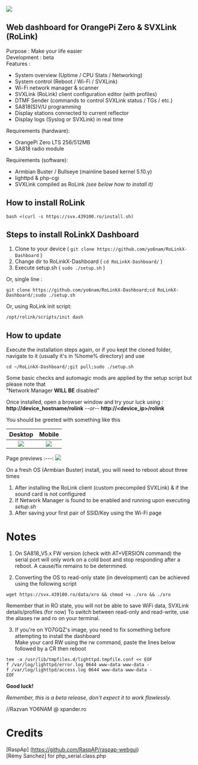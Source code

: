 ![](https://i.imgur.com/qJcJAua.jpg) 
## Web dashboard for OrangePi Zero & SVXLink (RoLink)
 
Purpose : Make your life easier<br>
Development : beta<br>
Features :
- System overview (Uptime / CPU Stats / Networking)
- System control (Reboot / Wi-Fi / SVXLink)
- Wi-Fi network manager & scanner
- SVXLink (RoLink) client configuration editor (with profiles)
- DTMF Sender (commands to control SVXLink status / TGs / etc.)
- SA818(S)V/U programming
- Display stations connected to current reflector
- Display logs (Syslog or SVXLink) in real time

Requirements (hardware):<br>
- OrangePi Zero LTS 256/512MB
- SA818 radio module

Requirements (software):<br>
- Armbian Buster / Bullseye (mainline based kernel 5.10.y)
- lighttpd & php-cgi
- SVXLink compiled as RoLink *(see below how to install it)*

## How to install RoLink
```
bash <(curl -s https://svx.439100.ro/install.sh)
```

## Steps to install RoLinkX Dashboard
 1. Clone to your device ( `git clone https://github.com/yo6nam/RoLinkX-Dashboard` )
 2. Change dir to RoLinkX-Dashboard ( `cd RoLinkX-Dashboard/` )
 3. Execute setup.sh ( `sudo ./setup.sh` )<br>

Or, single line : 
```
git clone https://github.com/yo6nam/RoLinkX-Dashboard;cd RoLinkX-Dashboard/;sudo ./setup.sh
```

Or, using RoLink init script:
```
/opt/rolink/scripts/init dash
```
## How to update
Execute the installation steps again, or if you kept the cloned folder, navigate to it (usually it's in %home% directory) and use
```
cd ~/RoLinkX-Dashboard/;git pull;sudo ./setup.sh
```

 Some basic checks and automagic mods are applied by the setup script but please note that<br>
 "Network Manager **WILL BE** disabled"  
 
 Once installed, open a browser window and try your luck using :<br>
 **http://device_hostname/rolink**    --*or*--    **http://<device_ip>/rolink**
 
 You should be greeted with something like this
 
 Desktop             |  Mobile
:-------------------------:|:-------------------------:
 ![](https://i.imgur.com/bO3lCaV.png) | ![](https://i.imgur.com/p5vm9OB.png)
 
 Page previews
 :---:
 ![](https://i.imgur.com/en9bU1D.gif)
 
 On a fresh OS (Armbian Buster) install, you will need to reboot about three times
 1. After installing the RoLink client (custom precompiled SVXLink) & if the sound card is not configured
 2. If Network Manager is found to be enabled and running upon executing *setup.sh*
 3. After saving your first pair of SSID/Key using the Wi-Fi page

# Notes
1. On SA818_V5.x FW version (check with AT+VERSION command) the serial port will only work on a cold boot
and stop responding after a reboot. A cause/fix remains to be determined.  

2. Converting the OS to read-only state (in development) can be achieved using the following script
```
wget https://svx.439100.ro/data/xro && chmod +x ./xro && ./xro
```
Remember that in RO state, you will not be able to save WiFi data, SVXLink details/profiles (for now)
To switch between read-only and read-write, use the aliases rw and ro on your terminal.  

3. If you're on YO7GQZ's image, you need to fix something before attempting to install the dashboard  
Make your card RW using the rw command, paste the lines below followed by a CR then reboot
```
tee -a /usr/lib/tmpfiles.d/lighttpd.tmpfile.conf << EOF
f /var/log/lighttpd/error.log 0644 www-data www-data -
f /var/log/lighttpd/access.log 0644 www-data www-data -
EOF
```

**Good luck!**

*Remember, this is a beta release, don't expect it to work flawlessly.*
 
//Razvan YO6NAM @ xpander.ro
 
 # Credits
[RaspAp] (https://github.com/RaspAP/raspap-webgui)  
[Rémy Sanchez] for php_serial.class.php
